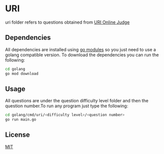 # URI

uri folder refers to questions obtained from [URI Online Judge](https://www.urionlinejudge.com.br/judge/en)

## Dependencies

All dependencies are installed using [go modules](https://blog.golang.org/using-go-modules) so you just need to use a golang compatible version. To download the dependencies you can run the following:

```bash
cd golang
go mod download
```

## Usage

All questions are under the question difficulty level folder and then the question number.To run any program just type the following:
```bash
cd golang/cmd/uri/<difficulty level>/<question number>
go run main.go
```

## License
[MIT](../../../LICENSE)